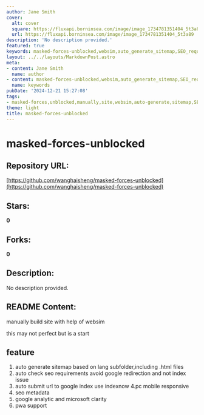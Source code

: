 ```yaml
---
author: Jane Smith
cover:
  alt: cover
  square: https://fluxapi.borninsea.com/image/image_1734781351404_5t3a89
  url: https://fluxapi.borninsea.com/image/image_1734781351404_5t3a89
description: 'No description provided.'
featured: true
keywords: masked-forces-unblocked,websim,auto_generate_sitemap,SEO_requirements,Google_indexing,PC_and_mobileResponsive,Seo_metadata,PWA_support
layout: ../../layouts/MarkdownPost.astro
meta:
- content: Jane Smith
  name: author
- content: masked-forces-unblocked,websim,auto_generate_sitemap,SEO_requirements,Google_indexing,PC_and_mobileResponsive,Seo_metadata,PWA_support
  name: keywords
pubDate: '2024-12-21 15:27:08'
tags:
- masked-forces,unblocked,manually,site,websim,auto-generate,sitemap,SEO,Google redirection,Google indexing,IndexNow,PC-mobile-responsive,SEO-metadata,Google-Analytics,Microsoft-Clarity,PWA-support
theme: light
title: masked-forces-unblocked
---
```


# masked-forces-unblocked

## Repository URL: 
[https://github.com/wanghaisheng/masked-forces-unblocked](https://github.com/wanghaisheng/masked-forces-unblocked)

## Stars: 
**0**

## Forks: 
**0**

## Description: 
No description provided.

## README Content: 
manually build site with help of websim



this may not perfect but is a start


## feature 


1. auto generate sitemap based on lang subfolder,including .html files
2. auto check seo requirements avoid google redirection and not index issue
3. auto submit url to google index use indexnow
4.pc mobile responsive
5. seo metadata
6. google analytic and microsoft clarity
7. pwa support

